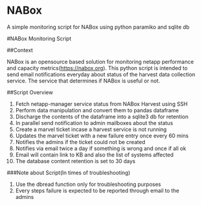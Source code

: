 # NABox
A simple monitoring script for NABox using python paramiko and sqlite db


#NABox Monitoring Script


##Context

NABox is an opensource based solution for monitoring netapp performance 
and capacity metrics(https://nabox.org). This python script is intended to 
send email notifications everyday about status of the harvest data 
collection service. The service that determines if NABox is useful or not.


##Script Overview

1. Fetch netapp-manager service status from NABox Harvest using SSH
1. Perform data manipulation and convert them to pandas dataframe
1. Discharge the contents of the dataframe into a sqlite3 db for retention
1. In parallel send notification to admin mailboxes about the status
1. Create a marvel ticket incase a harvest service is not running
1. Updates the marvel ticket with a new failure entry once every 60 mins
1. Notifies the admins if the ticket could not be created
1. Notifies via email twice a day if something is wrong and once if all ok
1. Email will contain link to KB and also the list of systems affected
1. The database content retention is set to 30 days


###Note about Script(In times of troubleshooting)

1. Use the dbread function only for troubleshooting purposes
1. Every steps failure is expected to be reported through email to the 
   admins

